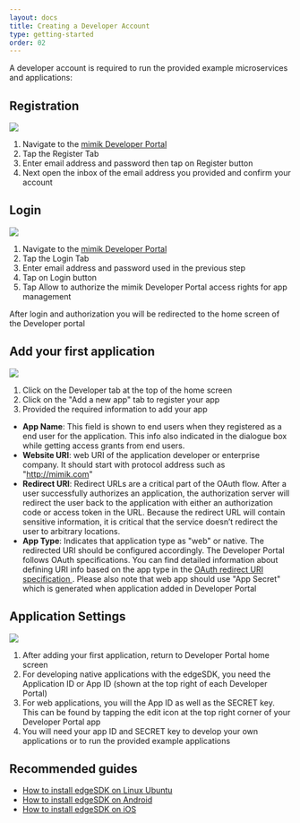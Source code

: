 ```yaml
---
layout: docs
title: Creating a Developer Account
type: getting-started
order: 02
---
```


A developer account is required to run the provided example microservices and applications:

## Registration

![](/assets/images/documentation/DevRegister.png)

1. Navigate to the [mimik Developer Portal](/dev) 
2. Tap the Register Tab
3. Enter email address and password then tap on Register button
4. Next open the inbox of the email address you provided and confirm your account

## Login

![](/assets/images/documentation/DevLogin.png)

1. Navigate to the [mimik Developer Portal](/dev) 
2. Tap the Login Tab
3. Enter email address and password used in the previous step
3. Tap on Login button
4. Tap Allow to authorize the mimik Developer Portal access rights for app management

After login and authorization you will be redirected to the home screen of the Developer portal

## Add your first application

![](/assets/images/documentation/AppRegister.png)

1. Click on the Developer tab at the top of the home screen
2. Click on the "Add a new app" tab to register your app
3. Provided the required information to add your app

- **App Name**: This field is shown to end users when they registered as a  end user for the application. This info  also indicated in the dialogue box while getting access grants from end users.
- **Website URI**: web URI of the application developer or enterprise company. It should start with protocol address such as "http://mimik.com"
- **Redirect URI**: Redirect URLs are a critical part of the OAuth flow. After a user successfully authorizes an application, the authorization server will redirect the user back to the application with either an authorization code or access token in the URL. Because the redirect URL will contain sensitive information, it is critical that the service doesn’t redirect the user to arbitrary locations.
- **App Type**: Indicates that application type as "web" or native. The redirected URI should  be configured accordingly. The Developer Portal follows OAuth specifications. You can find detailed information about defining URI info based on the app type in the [OAuth redirect URI specification ](https://www.oauth.com/oauth2-servers/redirect-uris) . Please also note that web app should use "App Secret" which is generated when application added in Developer Portal

## Application Settings

![](/assets/images/documentation/AppList.png)

1. After adding your first application, return to Developer Portal home screen
1. For developing native applications with the edgeSDK, you  need the Application ID or App ID (shown at the top right of each Developer Portal)
1. For web applications, you will the App ID as well as the SECRET key. This can be found by tapping the edit icon at the top right corner of your Developer Portal app
1. You will need your app ID and SECRET key to develop your own applications or to run the provided example applications

## Recommended guides

- [How to install edgeSDK on Linux Ubuntu](/docs/1.2.0/installation/linux-ubuntu.html)
- [How to install edgeSDK on Android](/docs/1.2.0/installation/android.html)
- [How to install edgeSDK on iOS](/docs/1.2.0/installation/ios.html)